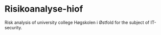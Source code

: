 # Risikoanalyse-hiof
Risk analysis of university college Høgskolen i Østfold for the subject of IT-security.

